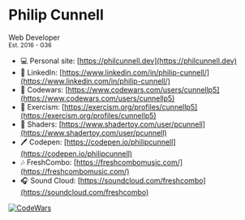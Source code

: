 <h1>Philip Cunnell</h1>

<p>
  Web Developer
  <br>
  <sub>Est. 2016 - G36</sub>
</p>

* 💻 Personal site: [https://philcunnell.dev](https://philcunnell.dev)
* 📄 LinkedIn: [https://www.linkedin.com/in/philip-cunnell/](https://www.linkedin.com/in/philip-cunnell/)
* 🥷 Codewars: [https://www.codewars.com/users/cunnellp5](https://www.codewars.com/users/cunnellp5)
* 👹 Exercism: [https://exercism.org/profiles/cunnellp5](https://exercism.org/profiles/cunnellp5)
* 👾 Shaders: [https://www.shadertoy.com/user/pcunnell](https://www.shadertoy.com/user/pcunnell)
* 🖊️ Codepen: [https://codepen.io/philipcunnell](https://codepen.io/philipcunnell)
* 🎶 FreshCombo: [https://freshcombomusic.com/](https://freshcombomusic.com/) 
* 🎧 Sound Cloud: [https://soundcloud.com/freshcombo](https://soundcloud.com/freshcombo)


[![CodeWars](https://www.codewars.com/users/cunnellp5/badges/micro)](https://www.codewars.com/users/cunnellp5)
